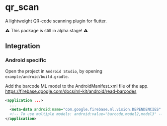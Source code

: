 # qr_scan

A lightweight QR-code scanning plugin for flutter.

⚠️ This package is still in alpha stage! ⚠️

## Integration

### Android specific

Open the project in `Android Studio`, by opening `example/android/build.gradle`.

Add the barcode ML model to the AndroidManifest.xml file of the app.
https://firebase.google.com/docs/ml-kit/android/read-barcodes

```xml
<application ...>
  ...
  <meta-data android:name="com.google.firebase.ml.vision.DEPENDENCIES" android:value="barcode" />
  <!-- To use multiple models: android:value="barcode,model2,model3" -->
</application>
```
